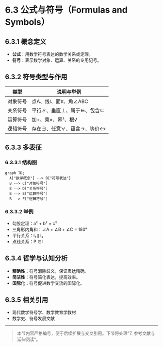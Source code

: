# 6.3 公式与符号（Formulas and Symbols）

## 6.3.1 概念定义

- **公式**：用数学符号表达的数学关系或定理。
- **符号**：表示数学对象、运算、关系的专用记号。

## 6.3.2 符号类型与作用

| 类型       | 说明与举例                                 |
|------------|-------------------------------------------|
| 对象符号   | 点A、线l、面π、角∠ABC                      |
| 关系符号   | 平行∥、垂直⊥、属于∈、包含⊂                |
| 运算符号   | 加+、乘×、幂²、根√                        |
| 逻辑符号   | 存在∃、任意∀、蕴含→、等价↔                |

## 6.3.3 多表征

### 6.3.3.1 结构图

```mermaid
graph TD;
  A["数学概念"] --> B["符号表达"]
  B --> C["对象符号"]
  B --> D["关系符号"]
  B --> E["运算符号"]
  B --> F["逻辑符号"]
```

### 6.3.3.2 举例

- 勾股定理：a² + b² = c²
- 三角形内角和：∠A + ∠B + ∠C = 180°
- 平行关系：l₁ ∥ l₂
- 点线关系：P ∈ l

## 6.3.4 哲学与认知分析

- **精确性**：符号消除歧义，保证表达精确。
- **简洁性**：符号简化表达，提高效率。
- **国际化**：符号促进数学交流的国际化。

## 6.3.5 相关引用

- 现代数学符号学、数学教育学教材
- 数学史、符号发展文献

---

> 本节内容严格编号，便于后续扩展与交叉引用。下节将处理"7. 参考文献与延伸阅读"。 